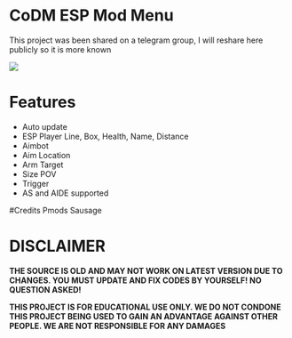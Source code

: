 # CoDM ESP Mod Menu
This project was been shared on a telegram group, I will reshare here publicly so it is more known

![](https://i.imgur.com/EpttQ8B.png)

# Features
- Auto update
- ESP Player Line, Box, Health, Name, Distance
- Aimbot
- Aim Location
- Arm Target
- Size POV
- Trigger
- AS and AIDE supported

#Credits
Pmods Sausage

# DISCLAIMER
**THE SOURCE IS OLD AND MAY NOT WORK ON LATEST VERSION DUE TO CHANGES. YOU MUST UPDATE AND FIX CODES BY YOURSELF! NO QUESTION ASKED!**

**THIS PROJECT IS FOR EDUCATIONAL USE ONLY. WE DO NOT CONDONE THIS PROJECT BEING USED TO GAIN AN ADVANTAGE AGAINST OTHER PEOPLE. WE ARE NOT RESPONSIBLE FOR ANY DAMAGES**
